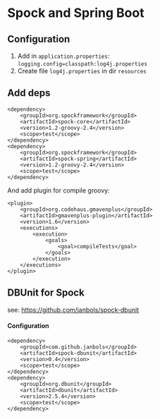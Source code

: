 # Spock and Spring Boot

## Configuration

1. Add in `application.properties`: `logging.config=classpath:log4j.properties`
2. Create file `log4j.properties` in dir `resources`

## Add deps

```
<dependency>
    <groupId>org.spockframework</groupId>
    <artifactId>spock-core</artifactId>
    <version>1.2-groovy-2.4</version>
    <scope>test</scope>
</dependency>
<dependency>
    <groupId>org.spockframework</groupId>
    <artifactId>spock-spring</artifactId>
    <version>1.2-groovy-2.4</version>
    <scope>test</scope>
</dependency>
```

And add plugin for compile groovy:

```
<plugin>
    <groupId>org.codehaus.gmavenplus</groupId>
    <artifactId>gmavenplus-plugin</artifactId>
    <version>1.6</version>
    <executions>
        <execution>
            <goals>
                <goal>compileTests</goal>
            </goals>
        </execution>
    </executions>
</plugin>
```

## DBUnit for Spock

see: https://github.com/janbols/spock-dbunit

#### Configuration

```
<dependency>
    <groupId>com.github.janbols</groupId>
    <artifactId>spock-dbunit</artifactId>
    <version>0.4</version>
    <scope>test</scope>
</dependency>
<dependency>
    <groupId>org.dbunit</groupId>
    <artifactId>dbunit</artifactId>
    <version>2.5.4</version>
    <scope>test</scope>
</dependency>
```
